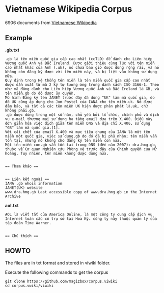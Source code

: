 # Vietnamese Wikipedia Corpus

6906 documents from [Vietnamese Wikipedia](https://vi.wikipedia.org/wiki/Wikipedia_ti%E1%BA%BFng_Vi%E1%BB%87t)

## Example

**.gb.txt**

```
.gb là tên miền quốc gia cấp cao nhất (ccTLD) để dành cho Liên hiệp Vương quốc Anh và Bắc Ireland. Được giới thiệu cùng lúc với tên miền cao nhất khác của Anh (.uk), nó chưa bao giờ được dùng rộng rãi, và nó không còn đăng ký được với tên miền này, và bị liệt vào không sử dụng nữa.
Quy định trong Hệ thống tên miền là tên miền quốc gia cấp cao nhất được dẫn xuất từ mã 2 ký tự tương ứng trong danh sách ISO 3166-1. Theo như mã đúng dành cho Liên hiệp Vương quốc Anh và Bắc Ireland là GB, và tên miền.gb do đó được ủy quyền.
Mô hình Đăng ký tên JANET trước đây đã dùng "UK" làm mã quốc gia, do đó UK cũng áp dụng cho Jon Postel của IANA cho tên miền.uk. Nó được đảm bảo, và tất cả các tên miền UK hiện được phân phát là.uk, chứ không phải.gb.
.gb được dùng trong một số năm, chủ yếu bởi tổ chức, chính phủ và dịch vụ e-mail thương mại sử dụng hạ tầng email dựa trên X.400. Điều này đơn giản hóa việc dịch giữa tên miền DNS và địa chỉ X.400, sử dụng "GB" làm mã quốc gia.[1].
Với cái chết của email X.400 và mục tiêu chung của IANA là một tên miền một quốc gia, việc sử dụng.gb do đó đã bị phủ nhận; tên miền vẫn tồn tại, nhưng nó không cho đăng ký tên miền con nữa.
Một tên miền con.gb vẫn tồn tại trong DNS (đến năm 2007): dra.hmg.gb, thuộc về Cơ quan Nghiên cứu Phòng vệ trước đây của Chính quyền của Nữ hoàng. Tuy nhiên, tên miền không được dùng nữa.


== Tham khảo ==


== Liên kết ngoài ==
IANA .gb whois information
JANET(UK) website
www.dra.hmg.gb Last accessible copy of www.dra.hmg.gb in the Internet Archive
```

**aol.txt**

```
AOL là viết tắt của America Online, là một công ty cung cấp dịch vụ Internet toàn cầu có trụ sở tại Hoa Kỳ. công ty này thuộc quản lý của tập đoàn Time Warner.


== Chú thích ==
```

## HOWTO

The files are in txt format and stored in viwiki folder.

Execute the following commands to get the corpus

```
git clone https://github.com/magizbox/corpus.viwiki
cd corpus.vwiki/viwiki
```